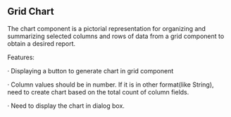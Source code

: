 ## Grid Chart

The chart component is a pictorial representation for organizing and summarizing selected columns and rows of data from a grid component to obtain a desired report. 

Features:

·         Displaying a button to generate chart in grid component  

·         Column values should be in number. If it is in other format(like String), need to create chart based on the total count of column fields.  


·         Need to display the chart in dialog box. 

